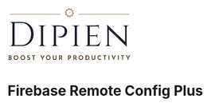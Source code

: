 [![Dipien](https://raw.githubusercontent.com/dipien/dipien-component-builder/master/.github/dipien_logo.png)](https://medium.com/dipien)

# Firebase Remote Config Plus
